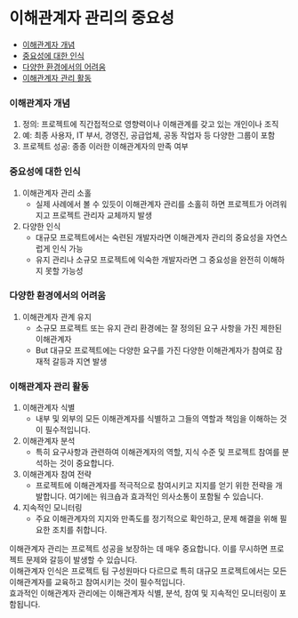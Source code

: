 # 이해관계자 관리의 중요성

<!-- toc -->

- [이해관계자 개념](#%EC%9D%B4%ED%95%B4%EA%B4%80%EA%B3%84%EC%9E%90-%EA%B0%9C%EB%85%90)
- [중요성에 대한 인식](#%EC%A4%91%EC%9A%94%EC%84%B1%EC%97%90-%EB%8C%80%ED%95%9C-%EC%9D%B8%EC%8B%9D)
- [다양한 환경에서의 어려움](#%EB%8B%A4%EC%96%91%ED%95%9C-%ED%99%98%EA%B2%BD%EC%97%90%EC%84%9C%EC%9D%98-%EC%96%B4%EB%A0%A4%EC%9B%80)
- [이해관계자 관리 활동](#%EC%9D%B4%ED%95%B4%EA%B4%80%EA%B3%84%EC%9E%90-%EA%B4%80%EB%A6%AC-%ED%99%9C%EB%8F%99)

<!-- tocstop -->

### 이해관계자 개념

1. 정의: 프로젝트에 직간접적으로 영향력이나 이해관계를 갖고 있는 개인이나 조직
2. 예: 최종 사용자, IT 부서, 경영진, 공급업체, 공동 작업자 등 다양한 그룹이 포함
3. 프로젝트 성공: 종종 이러한 이해관계자의 만족 여부

### 중요성에 대한 인식

1. 이해관계자 관리 소홀
   - 실제 사례에서 볼 수 있듯이 이해관계자 관리를 소홀히 하면 프로젝트가 어려워지고 프로젝트 관리자 교체까지 발생
2. 다양한 인식
   - 대규모 프로젝트에서는 숙련된 개발자라면 이해관계자 관리의 중요성을 자연스럽게 인식 가능
   - 유지 관리나 소규모 프로젝트에 익숙한 개발자라면 그 중요성을 완전히 이해하지 못할 가능성

### 다양한 환경에서의 어려움

1. 이해관계자 관계 유지
   - 소규모 프로젝트 또는 유지 관리 환경에는 잘 정의된 요구 사항을 가진 제한된 이해관계자
   - But 대규모 프로젝트에는 다양한 요구를 가진 다양한 이해관계자가 참여로 잠재적 갈등과 지연 발생

### 이해관계자 관리 활동

1. 이해관계자 식별
   - 내부 및 외부의 모든 이해관계자를 식별하고 그들의 역할과 책임을 이해하는 것이 필수적입니다.
1. 이해관계자 분석
   - 특히 요구사항과 관련하여 이해관계자의 역할, 지식 수준 및 프로젝트 참여를 분석하는 것이 중요합니다.
1. 이해관계자 참여 전략
   - 프로젝트에 이해관계자를 적극적으로 참여시키고 지지를 얻기 위한 전략을 개발합니다. 여기에는 워크숍과 효과적인 의사소통이 포함될 수 있습니다.
1. 지속적인 모니터링
   - 주요 이해관계자의 지지와 만족도를 정기적으로 확인하고, 문제 해결을 위해 필요한 조치를 취합니다.

이해관계자 관리는 프로젝트 성공을 보장하는 데 매우 중요합니다. 이를 무시하면 프로젝트 문제와 갈등이 발생할 수 있습니다. \
이해관계자 인식은 프로젝트 팀 구성원마다 다르므로 특히 대규모 프로젝트에서는 모든 이해관계자를 교육하고 참여시키는 것이 필수적입니다. \
효과적인 이해관계자 관리에는 이해관계자 식별, 분석, 참여 및 지속적인 모니터링이 포함됩니다.
